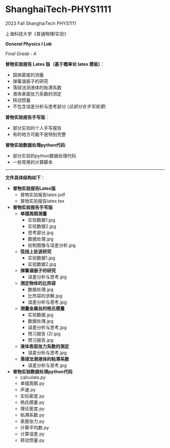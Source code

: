 # ShanghaiTech-PHYS1111

2023 Fall ShanghaiTech PHYS1111 

上海科技大学《普通物理I实验》

***General Physics I Lab***

*Final Grade : A*

**普物实验报告 Latex 版（基于概率论 latex 模板）**：
+ 固体密度的测量
+ 弹簧谐振子的研究
+ 落球法测液体的粘滞系数
+ 液体表面张力系数的测定
+ 转动惯量
+ 不包含误差分析与思考部分 (*这部分在手写版里*)

**普物实验报告手写版**：
+ 部分实验的个人手写报告
+ 有的地方可能不是特别完整

**普物实验数据处理python代码**:
+ 部分实验的python数据处理代码
+ 一些常用的计算脚本

-----------------------------------
**文件具体结构如下**：
- **普物实验报告Latex版**
  - 普物实验报告latex.pdf
  - 普物实验报告latex.tex
- **普物实验报告手写版**
  - **单摆周期测量**
    - 实验数据1.jpg
    - 实验数据2.jpg
    - 思考部分.jpg
    - 数据处理.jpg
    - 绘制图像与误差分析.jpg
  - **弦线上驻波研究**
    - 实验数据1.jpg
    - 实验数据2.jpg
  - **弹簧谐振子的研究**
    - 误差分析与思考.jpg
  - **测定物体的比热容**
    - 数据处理.jpg
    - 比热容的求解.jpg
    - 误差分析与思考.jpg
  - **测量金属丝的杨氏模量**
    - 实验数据.jpg
    - 数据处理.jpg
    - 误差分析与思考.jpg
    - 预习报告 (2).jpg
    - 预习报告.jpg
  - **液体表面张力系数的测定**
    - 误差分析与思考.jpg
  - **落球法测液体的粘滞系数**
    - 误差分析与思考.jpg
- **普物实验数据处理python代码**
  - calculate.py
  - 单摆周期.py
  - 声速.py
  - 实际密度.py
  - 杨氏模量.py
  - 理论密度.py
  - 粘滞系数.py
  - 表面张力.py
  - 计算平均数.py
  - 计算误差.py
  - 转动惯量.py



